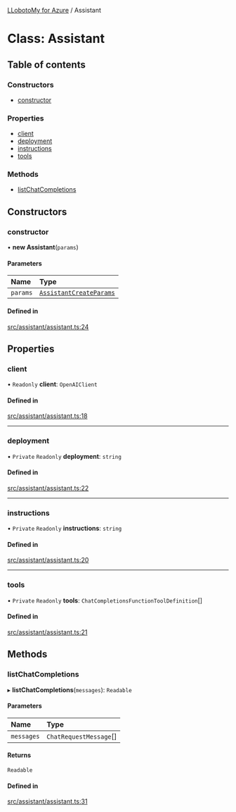 [LLobotoMy for Azure](../README.md) / Assistant

# Class: Assistant

## Table of contents

### Constructors

- [constructor](Assistant.md#constructor)

### Properties

- [client](Assistant.md#client)
- [deployment](Assistant.md#deployment)
- [instructions](Assistant.md#instructions)
- [tools](Assistant.md#tools)

### Methods

- [listChatCompletions](Assistant.md#listchatcompletions)

## Constructors

### constructor

• **new Assistant**(`params`)

#### Parameters

| Name | Type |
| :------ | :------ |
| `params` | [`AssistantCreateParams`](../interfaces/AssistantCreateParams.md) |

#### Defined in

[src/assistant/assistant.ts:24](https://github.com/paztek/llobotomy-azure/blob/d316306/src/assistant/assistant.ts#L24)

## Properties

### client

• `Readonly` **client**: `OpenAIClient`

#### Defined in

[src/assistant/assistant.ts:18](https://github.com/paztek/llobotomy-azure/blob/d316306/src/assistant/assistant.ts#L18)

___

### deployment

• `Private` `Readonly` **deployment**: `string`

#### Defined in

[src/assistant/assistant.ts:22](https://github.com/paztek/llobotomy-azure/blob/d316306/src/assistant/assistant.ts#L22)

___

### instructions

• `Private` `Readonly` **instructions**: `string`

#### Defined in

[src/assistant/assistant.ts:20](https://github.com/paztek/llobotomy-azure/blob/d316306/src/assistant/assistant.ts#L20)

___

### tools

• `Private` `Readonly` **tools**: `ChatCompletionsFunctionToolDefinition`[]

#### Defined in

[src/assistant/assistant.ts:21](https://github.com/paztek/llobotomy-azure/blob/d316306/src/assistant/assistant.ts#L21)

## Methods

### listChatCompletions

▸ **listChatCompletions**(`messages`): `Readable`

#### Parameters

| Name | Type |
| :------ | :------ |
| `messages` | `ChatRequestMessage`[] |

#### Returns

`Readable`

#### Defined in

[src/assistant/assistant.ts:31](https://github.com/paztek/llobotomy-azure/blob/d316306/src/assistant/assistant.ts#L31)
